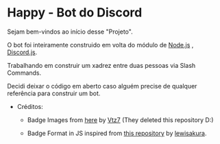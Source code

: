 # Happy - Bot do Discord

Sejam bem-vindos ao início desse "Projeto".

O bot foi inteiramente construido em volta do módulo de [Node.js](https://nodejs.org/en/)
, [Discord.js](https://discord.js.org/#/docs/main/stable/general/welcome).

Trabalhando em construir um xadrez entre duas pessoas via Slash Commands.

Decidi deixar o código em aberto caso alguém precise de qualquer referência para construir um bot.

- Créditos:

  - Badge Images from [here](https://github.com/Vtz7/Badges) by [Vtz7](https://github.com/Vtz7) (They deleted this repository D:)

  - Badge Format in JS inspired from [this repository](https://github.com/lewisakura/discord-flags/blob/master/flags/user.json) by [lewisakura](https://github.com/lewisakura).
